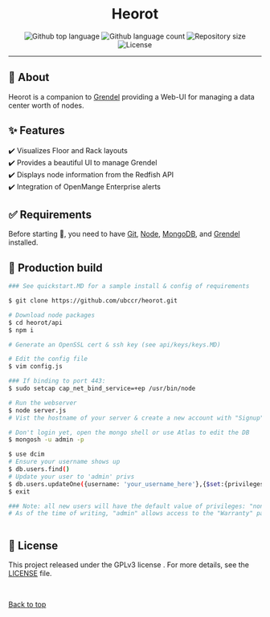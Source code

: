 <h1 align="center">Heorot</h1>

<div align="center">
  <img alt="Github top language" src="https://img.shields.io/github/languages/top/ubccr/heorot?color=56BEB8">

  <img alt="Github language count" src="https://img.shields.io/github/languages/count/ubccr/heorot?color=56BEB8">

  <img alt="Repository size" src="https://img.shields.io/github/repo-size/ubccr/heorot?color=56BEB8">

  <img alt="License" src="https://img.shields.io/github/license/ubccr/heorot?color=56BEB8">

  <!-- <img alt="Github issues" src="https://img.shields.io/github/issues/ubccr/heorot?color=56BEB8" /> -->

  <!-- <img alt="Github forks" src="https://img.shields.io/github/forks/ubccr/heorot?color=56BEB8" /> -->

  <!-- <img alt="Github stars" src="https://img.shields.io/github/stars/ubccr/heorot?color=56BEB8" /> -->
</div>

<!-- Status  -->
<!-- <hr> -->
 <!-- <h2 align="center">
	🚧  Heorot is under construction...  🚧
</h2> -->

<hr>

## :dart: About

Heorot is a companion to <a href="https://github.com/ubccr/grendel" target="_blank">Grendel</a> providing a Web-UI for managing a data center worth of nodes.

## :sparkles: Features

:heavy_check_mark: Visualizes Floor and Rack layouts \
:heavy_check_mark: Provides a beautiful UI to manage Grendel \
:heavy_check_mark: Displays node information from the Redfish API \
:heavy_check_mark: Integration of OpenMange Enterprise alerts

## :white_check_mark: Requirements

Before starting :checkered_flag:, you need to have [Git](https://git-scm.com), [Node](https://nodejs.org/en/), [MongoDB](https://www.mongodb.com/docs/manual/installation/), and [Grendel](https://github.com/ubccr/grendel) installed.

## :checkered_flag: Production build

```bash
### See quickstart.MD for a sample install & config of requirements

$ git clone https://github.com/ubccr/heorot.git

# Download node packages
$ cd heorot/api
$ npm i

# Generate an OpenSSL cert & ssh key (see api/keys/keys.MD)

# Edit the config file
$ vim config.js

### If binding to port 443:
$ sudo setcap cap_net_bind_service=+ep /usr/bin/node

# Run the webserver
$ node server.js
# Vist the hostname of your server & create a new account with "Signup"

# Don't login yet, open the mongo shell or use Atlas to edit the DB
$ mongosh -u admin -p

$ use dcim
# Ensure your username shows up
$ db.users.find()
# Update your user to 'admin' privs
$ db.users.updateOne({username: 'your_username_here'},{$set:{privileges: 'admin'}})
$ exit

### Note: all new users will have the default value of privileges: "none", they will need to have their privileges updated to either "user" or "admin" before they can use the webUI.
# As of the time of writing, "admin" allows access to the "Warranty" page, which is used to query Dell's warranty API.



```

## :memo: License

This project released under the GPLv3 license . For more details, see the [LICENSE](LICENSE.md) file.

&#xa0;

<a href="#top">Back to top</a>
